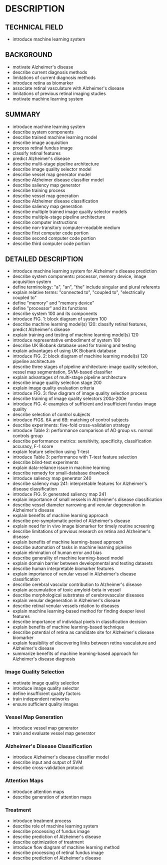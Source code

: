 # DESCRIPTION

## TECHNICAL FIELD

- introduce machine learning system

## BACKGROUND

- motivate Alzheimer's disease
- describe current diagnosis methods
- limitations of current diagnosis methods
- introduce retina as biomarker
- associate retinal vasculature with Alzheimer's disease
- limitations of previous retinal imaging studies
- motivate machine learning system

## SUMMARY

- introduce machine learning system
- describe system components
- describe trained machine learning model
- describe image acquisition
- process retinal fundus image
- classify retinal features
- predict Alzheimer's disease
- describe multi-stage pipeline architecture
- describe image quality selector model
- describe vessel map generator model
- describe Alzheimer disease classifier model
- describe saliency map generator
- describe training process
- describe vessel map generation
- describe Alzheimer disease classification
- describe saliency map generation
- describe multiple trained image quality selector models
- describe multiple-stage pipeline architecture
- describe computer instructions
- describe non-transitory computer-readable medium
- describe first computer code portion
- describe second computer code portion
- describe third computer code portion

## DETAILED DESCRIPTION

- introduce machine learning system for Alzheimer's disease prediction
- describe system components: processor, memory device, image acquisition system
- define terminology: "a", "an", "the" include singular and plural referents
- explain relative terms: "connected to", "coupled to", "electrically coupled to"
- define "memory" and "memory device"
- define "processor" and its functions
- describe system 100 and its components
- introduce FIG. 1: block diagram of system 100
- describe machine learning model(s) 120: classify retinal features, predict Alzheimer's disease
- explain training and testing of machine learning model(s) 120
- introduce representative embodiment of system 100
- describe UK Biobank database used for training and testing
- explain advantages of using UK Biobank database
- introduce FIG. 2: block diagram of machine learning model(s) 120 pipeline architecture
- describe three stages of pipeline architecture: image quality selection, vessel map segmentation, SVM-based classifier
- explain advantages of multi-stage pipeline architecture
- describe image quality selection stage 200
- explain image quality evaluation criteria
- introduce FIG. 3: flow diagram of image quality selection process
- describe training of image quality selectors 200a-200e
- introduce FIG. 4: examples of sufficient and insufficient fundus image quality
- describe selection of control subjects
- introduce FIGS. 6A and 6B: matching of control subjects
- describe experiments: five-fold cross-validation strategy
- introduce Table 2: performance comparison of AD group vs. normal controls group
- describe performance metrics: sensitivity, specificity, classification accuracy, F-1 score
- explain feature selection using T-test
- introduce Table 3: performance with T-test feature selection
- describe blind-test experiments
- explain data-reliance issue in machine learning
- describe remedy for small-database drawback
- introduce saliency map generator 240
- describe saliency map 241: interpretable features for Alzheimer's disease classification
- introduce FIG. 9: generated saliency map 241
- explain importance of small vessels in Alzheimer's disease classification
- describe vessel diameter narrowing and venular degeneration in Alzheimer's disease
- explain benefits of machine learning approach
- describe pre-symptomatic period of Alzheimer's disease
- explain need for in vivo image biomarker for timely routine screening
- describe limitations of previous research on retina and Alzheimer's disease
- explain benefits of machine learning-based approach
- describe automation of tasks in machine learning pipeline
- explain elimination of human error and bias
- describe generality of machine learning-based model
- explain domain barrier between developmental and testing datasets
- describe human interpretable biomarker features
- explain importance of venular vessel in Alzheimer's disease classification
- describe cerebral vascular contribution to Alzheimer's disease
- explain accumulation of toxic amyloid-beta in vessel
- describe morphological substrates of cerebrovascular diseases
- explain venular degeneration in Alzheimer's disease
- describe retinal venular vessels relation to diseases
- explain machine learning-based method for finding deeper level features
- describe importance of individual pixels in classification decision
- explain benefits of machine learning-based technique
- describe potential of retina as candidate site for Alzheimer's disease biomarker
- explain feasibility of discovering links between retina vasculature and Alzheimer's disease
- summarize benefits of machine learning-based approach for Alzheimer's disease diagnosis

### Image Quality Selection

- motivate image quality selection
- introduce image quality selector
- define insufficient quality factors
- train independent networks
- ensure sufficient quality images

### Vessel Map Generation

- introduce vessel map generator
- train and evaluate vessel map generator

### Alzheimer's Disease Classification

- introduce Alzheimer's disease classifier model
- describe input and output of SVM
- describe cross-validation protocol

### Attention Maps

- introduce attention maps
- describe generation of attention maps

### Treatment

- introduce treatment process
- describe role of machine learning system
- describe processing of fundus image
- describe prediction of Alzheimer's disease
- describe optimization of treatment
- introduce flow diagram of machine learning method
- describe processing of retinal fundus image
- describe prediction of Alzheimer's disease

